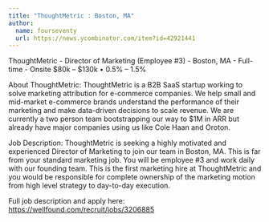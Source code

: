 ```yaml
---
title: "ThoughtMetric : Boston, MA"
author:
  name: fourseventy
  url: https://news.ycombinator.com/item?id=42921441
---
```

ThoughtMetric - Director of Marketing (Employee #3) - Boston, MA - Full-time - Onsite
$80k – $130k • 0.5% – 1.5%

About ThoughtMetric: ThoughtMetric is a B2B SaaS startup working to solve marketing attribution for e-commerce companies. We help small and mid-market e-commerce brands understand the performance of their marketing and make data-driven decisions to scale revenue. We are currently a two person team bootstrapping our way to $1M in ARR but already have major companies using us like Cole Haan and Oroton.

Job Description: ThoughtMetric is seeking a highly motivated and experienced Director of Marketing to join our team in Boston, MA. This is far from your standard marketing job. You will be employee #3 and work daily with our founding team. This is the first marketing hire at ThoughtMetric and you would be responsible for complete ownership of the marketing motion from high level strategy to day-to-day execution.

Full job description and apply here: <a href="https:&#x2F;&#x2F;wellfound.com&#x2F;recruit&#x2F;jobs&#x2F;3206885" rel="nofollow">https:&#x2F;&#x2F;wellfound.com&#x2F;recruit&#x2F;jobs&#x2F;3206885</a>
<JobApplication />
